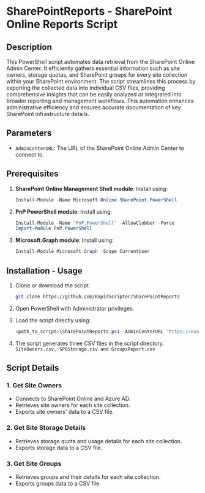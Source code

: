 # SharePointReports - SharePoint Online Reports Script

## Description

This PowerShell script automates data retrieval from the SharePoint Online Admin Center. It efficiently gathers essential information such as site owners, storage quotas, and SharePoint groups for every site collection within your SharePoint environment. The script streamlines this process by exporting the collected data into individual CSV files, providing comprehensive insights that can be easily analyzed or integrated into broader reporting and management workflows. This automation enhances administrative efficiency and ensures accurate documentation of key SharePoint infrastructure details.

## Parameters

- `AdminCenterURL`: The URL of the SharePoint Online Admin Center to connect to.

## Prerequisites

1. **SharePoint Online Management Shell module**: Install using:
   ```powershell
   Install-Module -Name Microsoft.Online.SharePoint.PowerShell

2. **PnP PowerShell module**: Install using: 
   ```powershell
   Install-Module -Name "PnP.PowerShell" -AllowClobber -Force
   Import-Module PnP.PowerShell

3. **Microsoft.Graph module**: Install using:
   ```powershell
   Install-Module Microsoft.Graph -Scope CurrentUser

## Installation - Usage

1. Clone or download the script.
   ```bash
   git clone https://github.com/RapidScripter/SharePointReports

2. Open PowerShell with Administrator privileges.

3. Load the script directly using:
   ```powershell
   <path_to_script>\SharePointReports.ps1 -AdminCenterURL "https://example.sharepoint.com"

4. The script generates three CSV files in the script directory. `SiteOwners.csv, SPOStorage.csv and GroupsReport.csv`

## Script Details

### 1. Get Site Owners

- Connects to SharePoint Online and Azure AD.
- Retrieves site owners for each site collection.
- Exports site owners' data to a CSV file.

### 2. Get Site Storage Details

- Retrieves storage quota and usage details for each site collection.
- Exports storage data to a CSV file.

### 3. Get Site Groups

- Retrieves groups and their details for each site collection.
- Exports groups data to a CSV file.
